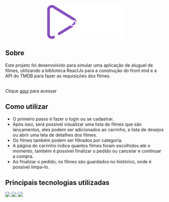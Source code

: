 <p align="center">
    <img src="https://github.com/Layssaa/movie-on/blob/main/src/images/Logo-main.png" alt="logo movie-on"/>
</p>

<h2>Sobre</h2>

<div> Este projeto foi desenvolvido para simular uma aplicação de aluguel de filmes, utilizando a biblioteca ReactJs para a construção do front end e a API do TMDB para fazer as requisições dos filmes.</div>

<br/>
<p>Clique <a href="https://movie-on.netlify.app/" target="_blank">aqui</a> para acessar</p>

<h2>Como utilizar</h2>
<ul>
    <li> O primeiro passo é fazer o login ou se cadastrar.</li>
    <li> Após isso, será possível visualizar uma lista de filmes que são lançamentos, eles podem ser adicionados ao carrinho, a lista de desejos ou abrir uma tela de detalhes dos      filmes.</li>
    <li> Os filmes também podem ser filtrados por categoria.</li>
    <li> A página do carrinho indica quantos filmes foram escolhidos até o momento, também é possível finalizar o pedido ou cancelar e continuar a compra.</li>
    <li> Ao finalizar o pedido, os filmes são guardados no histórico, onde é possível limpa-lo.</li>
</ul>

<h2>Principais tecnologias utilizadas</h2>

<div>
    <img width="30px" src="https://cdn.jsdelivr.net/gh/devicons/devicon/icons/react/react-original.svg" />
    <img width="30px" src="https://cdn.jsdelivr.net/gh/devicons/devicon/icons/nodejs/nodejs-original.svg" />
    <img width="30px" src="https://cdn.jsdelivr.net/gh/devicons/devicon/icons/express/express-original.svg" />
</div>

